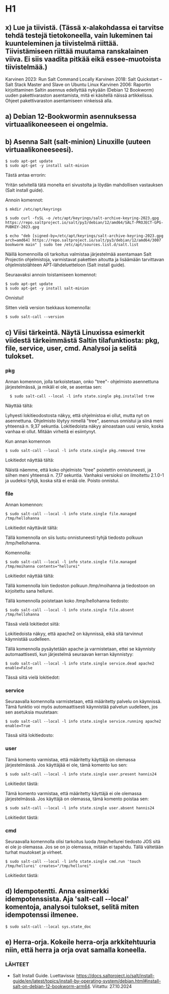 # H1

## x) Lue ja tiivistä. (Tässä x-alakohdassa ei tarvitse tehdä testejä tietokoneella, vain lukeminen tai kuunteleminen ja tiivistelmä riittää. Tiivistämiseen riittää muutama ranskalainen viiva. Ei siis vaadita pitkää eikä essee-muotoista tiivistelmää.)
Karvinen 2023: Run Salt Command Locally
Karvinen 2018: Salt Quickstart – Salt Stack Master and Slave on Ubuntu Linux
Karvinen 2006: Raportin kirjoittaminen
Saltin asennus edellyttää nykyään (Debian 12 Bookworm) uuden pakettivaraston asentamista, mitä ei käsitellä näissä artikkelissa. Ohjeet pakettivaraston asentamiseen vinkeissä alla.

## a) Debian 12-Bookwormin asennuksessa virtuaalikoneeseen ei ongelmia.

## b) Asenna Salt (salt-minion) Linuxille (uuteen virtuaalikoneeseesi).

    $ sudo apt-get update
    $ sudo apt-get -y install salt-minion

Tästä antaa errorin:

Yritän selvitellä tätä monelta eri sivustolta ja löydän mahdollisen vastauksen (Salt install guide).

Annoin komennot:

    $ mkdir /etc/apt/keyrings

    $ sudo curl -fsSL -o /etc/apt/keyrings/salt-archive-keyring-2023.gpg https://repo.saltproject.io/salt/py3/debian/12/amd64/SALT-PROJECT-GPG-PUBKEY-2023.gpg
    
    $ echo "deb [signed-by=/etc/apt/keyrings/salt-archive-keyring-2023.gpg arch=amd64] https://repo.saltproject.io/salt/py3/debian/12/amd64/3007 bookworm main" | sudo tee /etc/apt/sources.list.d/salt.list

Näillä komennoilla oli tarkoitus valmistaa järjestelmää asentamaan Salt Projectin ohjelmistoja, varmistavat pakettien aitoutta ja lisäämään tarvittavan ohjelmistolähteen APT-lähdeluetteloon (Salt install guide).

Seuraavaksi annoin toistamiseen komennot:

    $ sudo apt-get update
    $ sudo apt-get -y install salt-minion

Onnistui!

Sitten vielä version tsekkaus komennolla: 

    $ sudo salt-call --version    

## c) Viisi tärkeintä. Näytä Linuxissa esimerkit viidestä tärkeimmästä Saltin tilafunktiosta: pkg, file, service, user, cmd. Analysoi ja selitä tulokset.

### pkg

Annan komennon, jolla tarkoistetaan, onko "tree"- ohjelmisto asennettuna järjestelmässä, ja mikäli ei ole, se asentaa sen:

      $ sudo salt-call --local -l info state.single pkg.installed tree

Näyttää tältä: 

Lyhyesti lokitieodostosta näkyy, että ohjelmistoa ei ollut, mutta nyt on asennettuna. Ohjelmisto löytyy nimellä "tree", asennus onnistui ja siinä meni yhteensä n. 9,37 sekuntia. Lokitiedoista näkyy ainoastaan uusi versio, koska vanhaa ei ollut. Mitään virheitä ei esiintynyt. 

Kun annan komennon 

    $ sudo salt-call --local -l info state.single pkg.removed tree

Lokitiedot näyttää tältä: 

Näistä näemme, että koko ohjelmisto "tree" poistettin onnistuneesti, ja siihen meni yhteensä n. 7,17 sekuntia. Vanhaksi versioksi on ilmoitettu 2.1.0-1 ja uudeksi tyhjä, koska sitä ei enää ole. Poisto onnistui. 

### file

Annan komennon: 

    $ sudo salt-call --local -l info state.single file.managed /tmp/hellohanna

Lokitiedot näyttävät tältä: 

Tällä komennolla on siis luotu onnistuneesti tyhjä tiedosto polkuun /tmp/hellohanna. 

Komennolla:

    $ sudo salt-call --local -l info state.single file.managed /tmp/moihanna contents="hellurei"

Lokitiedot näyttää tältä:

Tällä komennolla loin tiedoston polkuun /tmp/moihanna ja tiedostoon on kirjoitettu sana hellurei. 

Tällä komennolla poistetaan koko /tmp/hellohanna tiedosto: 

    $ sudo salt-call --local -l info state.single file.absent /tmp/hellohanna

Tässä vielä lokitiedot siitä:

Lokitiedoista näkyy, että apache2 on käynnissä, eikä sitä tarvinnut käynnistää uudelleen.

Tällä komennolla pysäytetään apache ja varmistetaan, ettei se käynnisty automaattisesti, kun järjestelmä seuraavan kerran käynnistyy:

    $ sudo salt-call --local -l info state.single service.dead apache2 enable=False

Tässä siitä vielä lokitiedot: 

### service

Seuraavalla komennolla varmistetaan, että määritetty palvelu on käynnissä. Tämä funktio voi myös automaattisesti käynnistää palvelun uudelleen, jos sen asetuksia muutetaan:

    $ sudo salt-call --local -l info state.single service.running apache2 enable=True

Tässä siitä lokitiedosto:

### user

Tämä komento varmistaa, että määritetty käyttäjä on olemassa järjestelmässä. Jos käyttäjää ei ole, tämä komento luo sen:

    $ sudo salt-call --local -l info state.single user.present hannis24

Lokitiedot tästä:

Tämä komento varmistaa, että määritetty käyttäjä ei ole olemassa järjestelmässä. Jos käyttäjä on olemassa, tämä komento poistaa sen:

    $ sudo salt-call --local -l info state.single user.absent hannis24

Lokitiedot tästä: 


### cmd

Seuraavalla komennolla olisi tarkoitus luoda /tmp/hellurei tiedosto JOS sitä ei ole jo olemassa. Jos se on jo olemassa, mitään ei tapahdu. Tällä vältetään turhat muutokset ja virheet.  

    $ sudo salt-call --local -l info state.single cmd.run 'touch /tmp/hellurei' creates="/tmp/hellurei"

Lokitiedot tästä: 





## d) Idempotentti. Anna esimerkki idempotenssista. Aja 'salt-call --local' komentoja, analysoi tulokset, selitä miten idempotenssi ilmenee.

    $ sudo salt-call --local sys.state_doc

    
## e) Herra-orja. Kokeile herra-orja arkkitehtuuria niin, että herra ja orja ovat samalla koneella.

### LÄHTEET

- Salt Install Guide. Luettavissa: https://docs.saltproject.io/salt/install-guide/en/latest/topics/install-by-operating-system/debian.html#install-salt-on-debian-12-bookworm-arm64. Viitattu: 27.10.2024



